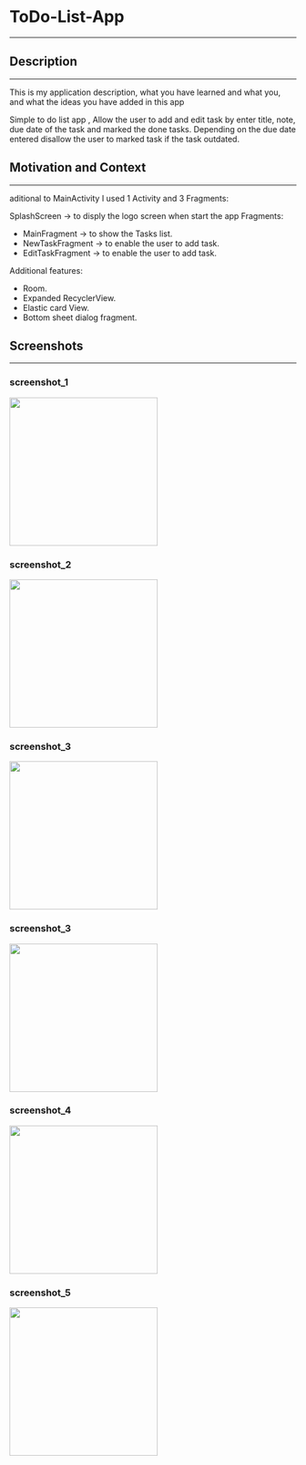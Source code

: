 # ToDo-List-App
---

<!--- Replace <OWNER> with your Github Username and <REPOSITORY> with the name of your repository. -->
<!--- You can find both of these in the url bar when you open your repository in github. -->


## Description
---
This is my application description, what you have learned and what you, and what the ideas you have added in this app 

Simple to do list app , Allow the user to add and edit task by enter title, note, due date of the task and marked the done tasks.
Depending on the due date entered disallow the user to marked task if the task outdated.

## Motivation and Context
---
aditional to MainActivity I used 1 Activity and 3 Fragments:

SplashScreen -> to disply the logo screen when start the app
Fragments: 
- MainFragment -> to show the Tasks list.
- NewTaskFragment -> to enable the user to add task.
- EditTaskFragment -> to enable the user to add task.

Additional features:
- Room.
- Expanded RecyclerView.
- Elastic card View.
- Bottom sheet dialog fragment.


## Screenshots
---
### screenshot_1
<img src="app/src/main/res/drawable-v24/screenshot_1.png" width="260">

### screenshot_2
<img src="app/src/main/res/drawable-v24/screenshot_2.png" width="260">

### screenshot_3
<img src="app/src/main/res/drawable-v24/screenshot_2.png" width="260">


### screenshot_3
<img src="app/src/main/res/drawable-v24/screenshot_2.png" width="260">


### screenshot_4
<img src="app/src/main/res/drawable-v24/screenshot_2.png" width="260">


### screenshot_5
<img src="app/src/main/res/drawable-v24/screenshot_2.png" width="260">

